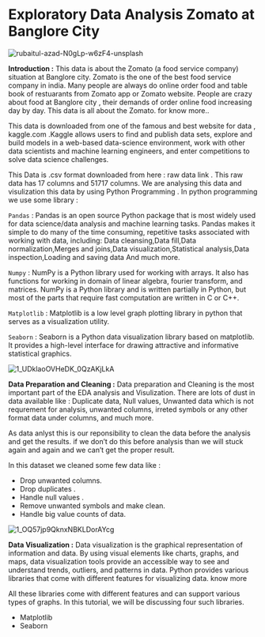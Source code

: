 # Exploratory Data Analysis Zomato at Banglore City

![rubaitul-azad-N0gLp-w6zF4-unsplash](https://user-images.githubusercontent.com/105859819/178220929-11ee5d29-3c36-47f0-8d56-b4f9e9bfa756.jpg)

**Introduction :**
This data is about the Zomato (a food service company) situation at Banglore city. Zomato is the one of the best food service company in india. Many people are always do online order food and table book of restuarants from Zomato app or Zomato website. People are crazy about food at Banglore city , their demands of order online food increasing day by day. This data is all about the Zomato. for know more..


This data is downloaded from one of the famous and best website for data , kaggle.com .Kaggle allows users to find and publish data sets, explore and build models in a web-based data-science environment, work with other data scientists and machine learning engineers, and enter competitions to solve data science challenges.

This Data is .csv format downloaded from here : raw data link . This raw data has 17 columns and 51717 columns. We are analysing this data and visulization this data by using Python Programming . In python programming we use some library :

`Pandas` : Pandas is an open source Python package that is most widely used for data science/data analysis and machine learning tasks. Pandas makes it simple to do many of the time consuming, repetitive tasks associated with working with data, including: Data cleansing,Data fill,Data normalization,Merges and joins,Data visualization,Statistical analysis,Data inspection,Loading and saving data And much more.

`Numpy` : NumPy is a Python library used for working with arrays. It also has functions for working in domain of linear algebra, fourier transform, and matrices. NumPy is a Python library and is written partially in Python, but most of the parts that require fast computation are written in C or C++.

`Matplotlib` : Matplotlib is a low level graph plotting library in python that serves as a visualization utility.

`Seaborn` : Seaborn is a Python data visualization library based on matplotlib. It provides a high-level interface for drawing attractive and informative statistical graphics.


![1_UDklaoOVHeDK_0QzAKjLkA](https://user-images.githubusercontent.com/105859819/178221505-be6f02d7-3a49-4861-a09c-ff1840d3e321.png)

**Data Preparation and Cleaning :**
Data preparation and Cleaning is the most important part of the EDA analysis and Visulization. There are lots of dust in data available like : Duplicate data, Null values, Unwanted data which is not requrement for analysis, unwanted columns, irreted symbols or any other format data under columns, and much more.

As data anlyst this is our reponsibility to clean the data before the analysis and get the results. if we don’t do this before analysis than we will stuck again and again and we can’t get the proper result.

In this dataset we cleaned some few data like :

- Drop unwanted columns.
- Drop duplicates .
- Handle null values .
- Remove unwanted symbols and make clean.
- Handle big value counts of data.

![1_OQ57jp9QknxNBKLDorAYcg](https://user-images.githubusercontent.com/105859819/178221933-dd369879-74d1-4960-8ba9-f8c7926c3971.jpg)

**Data Visualization :**
Data visualization is the graphical representation of information and data. By using visual elements like charts, graphs, and maps, data visualization tools provide an accessible way to see and understand trends, outliers, and patterns in data. Python provides various libraries that come with different features for visualizing data. know more

All these libraries come with different features and can support various types of graphs. In this tutorial, we will be discussing four such libraries.

- Matplotlib
- Seaborn


